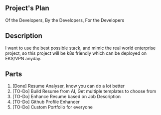 ## Project's Plan
Of the Developers, By the Developers, For the Developers

## Description
I want to use the best possible stack, and mimic the real world enterprise project, so this project will be k8s friendly which can be deployed on EKS/VPN anyday.

## Parts
1. [Done]   Resume Analyser, know you can do a lot better
2. [TO-Do] Build Resume from AI, Get multiple templates to choose from
3. [TO-Do] Enhance Resume based on Job Description
4. [TO-Do] Github Profile Enhancer
5. [TO-Do] Custom Portfolio for everyone
